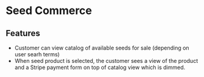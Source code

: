 # Seed Commerce

## Features

- Customer can view catalog of available seeds for sale (depending on user searh terms)
- When seed product is selected, the customer sees a view of the product and a Stripe payment form on top of catalog view which is dimmed.